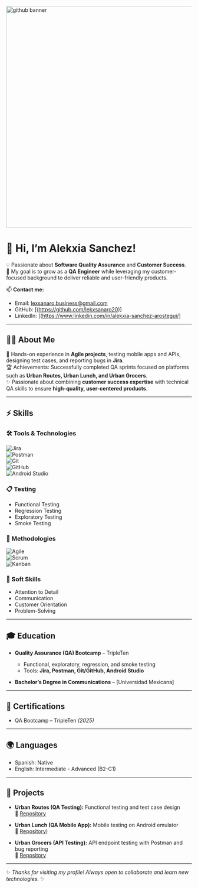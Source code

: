 <img width="2000" height="600" alt="github banner" src="https://github.com/user-attachments/assets/0d2f1f87-5105-4a7f-9673-79172a1aa0e4" />

# 👋 Hi, I’m Alekxia Sanchez!  

💡 Passionate about **Software Quality Assurance** and **Customer Success**.  
🎯 My goal is to grow as a **QA Engineer** while leveraging my customer-focused background to deliver reliable and user-friendly products.  

📫 **Contact me:**  
- Email: lexsanaro.business@gmail.com 
- GitHub: [(https://github.com/lekxsanaro20)]
- LinkedIn: [(https://www.linkedin.com/in/alekxia-sanchez-arostegui/]

---

## 👩‍💻 About Me  

🚀 Hands-on experience in **Agile projects**, testing mobile apps and APIs, designing test cases, and reporting bugs in **Jira**.  
🏆 Achievements: Successfully completed QA sprints focused on platforms such as **Urban Routes, Urban Lunch, and Urban Grocers**.  
✨ Passionate about combining **customer success expertise** with technical QA skills to ensure **high-quality, user-centered products**.  

---

## ⚡ Skills  

### 🛠️ Tools & Technologies  
![Jira](https://img.shields.io/badge/Jira-0052CC?style=for-the-badge&logo=jira&logoColor=white)  
![Postman](https://img.shields.io/badge/Postman-FF6C37?style=for-the-badge&logo=postman&logoColor=white)  
![Git](https://img.shields.io/badge/Git-F05032?style=for-the-badge&logo=git&logoColor=white)  
![GitHub](https://img.shields.io/badge/GitHub-181717?style=for-the-badge&logo=github&logoColor=white)  
![Android Studio](https://img.shields.io/badge/Android%20Studio-3DDC84?style=for-the-badge&logo=androidstudio&logoColor=white)  

### 📋 Testing  
- Functional Testing  
- Regression Testing  
- Exploratory Testing  
- Smoke Testing  

### 🧠 Methodologies  
![Agile](https://img.shields.io/badge/Agile-2496ED?style=for-the-badge&logo=scrumalliance&logoColor=white)  
![Scrum](https://img.shields.io/badge/Scrum-6DB33F?style=for-the-badge&logo=scrumalliance&logoColor=white)  
![Kanban](https://img.shields.io/badge/Kanban-005571?style=for-the-badge&logo=trello&logoColor=white)  

### 🤝 Soft Skills  
- Attention to Detail  
- Communication  
- Customer Orientation  
- Problem-Solving  

---

## 🎓 Education  

- **Quality Assurance (QA) Bootcamp** – TripleTen  
  - Functional, exploratory, regression, and smoke testing  
  - Tools: **Jira, Postman, Git/GitHub, Android Studio**  

- **Bachelor’s Degree in Communications** – [Universidad Mexicana]  

---

## 📜 Certifications  

- QA Bootcamp – TripleTen *(2025)*  

---

## 🌍 Languages  

- Spanish: Native  
- English: Intermediate - Advanced (B2-C1)  

---

## 🚀 Projects  

- **Urban Routes (QA Testing):** Functional testing and test case design  
  🔗 [Repository](https://github.com/lekxsanaro20/Urban-Routes---Testing-Funcional)

- **Urban Lunch (QA Mobile App):** Mobile testing on Android emulator  
  🔗 [Repository](https://github.com/lekxsanaro20/Urban-Lunch-App-Testing-Mobile))  

- **Urban Grocers (API Testing):** API endpoint testing with Postman and bug reporting  
  🔗 [Repository](https://github.com/lekxsanaro20/Urban-Grocers---API-testing)

---

✨ *Thanks for visiting my profile! Always open to collaborate and learn new technologies.* ✨
